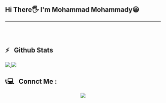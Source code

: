 <h2>Hi There🖐 I'm Mohammad Mohammady😀</h2>

___
<br><br>


<h2>⚡️ &nbsp; Github Stats</h2>

<a href="#">
  <img src="https://github-readme-stats.vercel.app/api?username=Amom99100&show_icons=true&theme=radical" />
  <img src="https://github-readme-stats.vercel.app/api/top-langs/?username=Amom99100" />
</a>

<h2>📞💻 &nbsp; Connct Me : </h2>


<p align="center" >
  <a href="https://t.me/Mohammad99100">
    <img src="https://img.shields.io/badge/Telegram-@Mohammadd99100-blue?style=flat&logo=telegram" />
  </a>
</p>

<br />



